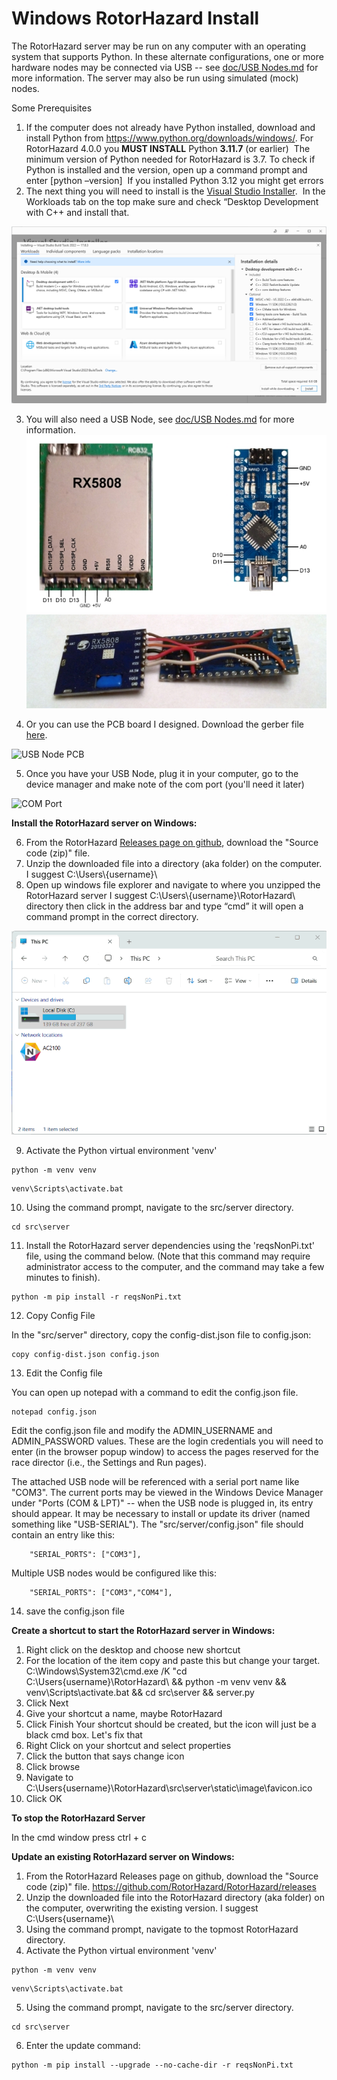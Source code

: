 # **Windows RotorHazard Install**&#x20;

The RotorHazard server may be run on any computer with an operating system that supports Python. In these alternate configurations, one or more hardware nodes may be connected via USB -- see [doc/USB Nodes.md](https://github.com/RotorHazard/RotorHazard/blob/v4.0.0/doc/USB%20Nodes.md) for more information. The server may also be run using simulated (mock) nodes.

Some Prerequisites

1. If the computer does not already have Python installed, download and install Python from <https://www.python.org/downloads/windows/>. For RotorHazard 4.0.0 you **MUST INSTALL** Python **3.11.7** (or earlier)  The minimum version of Python needed for RotorHazard is 3.7. To check if Python is installed and the version, open up a command prompt and enter \[python –version]  If you installed Python 3.12 you might get errors
2. The next thing you will need to install is the [Visual Studio Installer](https://aka.ms/vs/17/release/vs_BuildTools.exe).  In the Workloads tab on the top make sure and check “Desktop Development with C++ and install that.
   
![Visual Studio Install](img/C++.png)

3. You will also need a USB Node, see [doc/USB Nodes.md](https://github.com/RotorHazard/RotorHazard/blob/v4.0.0/doc/USB%20Nodes.md) for more information.
![USB Node](img/USB_node_wiring.jpg)  ![USB Node](img/USB_node_built1.jpg) 

4. Or you can use the PCB board I designed.  Download the gerber file [here](files/Gerber_PCB_Final_2023-12-11.zip "download").

![USB Node PCB](img/pcb%20board.gif)

5.  Once you have your USB Node, plug it in your computer, go to the device manager and make note of the com port (you'll need it later)

![COM Port](img/com.gif)

**Install the RotorHazard server on Windows:**

6. From the RotorHazard [Releases page on github](https://github.com/RotorHazard/RotorHazard/releases), download the "Source code (zip)" file.
7. Unzip the downloaded file into a directory (aka folder) on the computer.  I suggest C:\Users\\{username}\\
8. Open up windows file explorer and navigate to where you unzipped the RotorHazard server I suggest C:\Users\\{username}\RotorHazard\ directory then click in the address bar and type “cmd” it will open a command prompt in the correct directory.

![CMD](img/CMD.gif)

9. Activate the Python virtual environment 'venv'
```
python -m venv venv
```
```
venv\Scripts\activate.bat
```
10.  Using the command prompt, navigate to the src/server directory.
```
cd src\server
```
11.  Install the RotorHazard server dependencies using the 'reqsNonPi.txt' file, using the command below. (Note that this command may require administrator access to the computer, and the command may take a few minutes to finish).

```
python -m pip install -r reqsNonPi.txt
```

12. Copy Config File

In the "src/server" directory, copy the config-dist.json file to config.json:

```
copy config-dist.json config.json
```

13.  Edit the Config file

You can open up notepad with a command to edit the config.json file.

```
notepad config.json
```

Edit the config.json file and modify the ADMIN\_USERNAME and ADMIN\_PASSWORD values. These are the login credentials you will need to enter (in the browser popup window) to access the pages reserved for the race director (i.e., the Settings and Run pages).

The attached USB node will be referenced with a serial port name like "COM3". The current ports may be viewed in the Windows Device Manager under "Ports (COM & LPT)" -- when the USB node is plugged in, its entry should appear. It may be necessary to install or update its driver (named something like "USB-SERIAL"). The "src/server/config.json" file should contain an entry like this:

```
	"SERIAL_PORTS": ["COM3"],
```
Multiple USB nodes would be configured like this:

```
	"SERIAL_PORTS": ["COM3","COM4"],
```
14.  save the config.json file
    
**Create a shortcut to start the RotorHazard server in Windows:**

1.  Right click on the desktop and choose new shortcut
2.  For the location of the item copy and paste this but change your target.  C:\Windows\System32\cmd.exe /K "cd C:\Users\{username}\RotorHazard\ && python -m venv venv && venv\Scripts\activate.bat && cd src\server && server.py
3.  Click Next
4.  Give your shortcut a name, maybe RotorHazard
5.  Click Finish
Your shortcut should be created, but the icon will just be a black cmd box.  Let's fix that
6.  Right Click on your shortcut and select properties
7.  Click the button that says change icon
8.  Click browse
9.  Navigate to C:\Users\{username}\RotorHazard\src\server\static\image\favicon.ico
10.  Click OK

**To stop the RotorHazard Server**

In the cmd window press ctrl + c
    
**Update an existing RotorHazard server on Windows:**

1.  From the RotorHazard Releases page on github, download the "Source code (zip)" file.  https://github.com/RotorHazard/RotorHazard/releases
2.  Unzip the downloaded file into the RotorHazard directory (aka folder) on the computer, overwriting the existing version.  I suggest C:\Users\{username}\
3.  Using the command prompt, navigate to the topmost RotorHazard directory.
4.  Activate the Python virtual environment 'venv'
```
python -m venv venv
```
```
venv\Scripts\activate.bat
```
5.  Using the command prompt, navigate to the src/server directory.
```
cd src\server
```

6.  Enter the update command:
```
python -m pip install --upgrade --no-cache-dir -r reqsNonPi.txt
```
